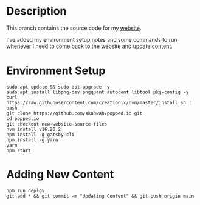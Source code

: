 # Description
This branch contains the source code for my [website](https://popped.io). 

I've added my environment setup notes and some commands to run whenever I need to come back to the website and update content.

# Environment Setup
```
sudo apt update && sudo apt-upgrade -y
sudo apt install libpng-dev pngquant autoconf libtool pkg-config -y
curl https://raw.githubusercontent.com/creationix/nvm/master/install.sh | bash
git clone https://github.com/skahwah/popped.io.git
cd popped.io
git checkout new-website-source-files
nvm install v16.20.2
npm install -g gatsby-cli
npm install -g yarn
yarn
npm start
```

# Adding New Content
```
npm run deploy
git add * && git commit -m "Updating Content" && git push origin main
```
